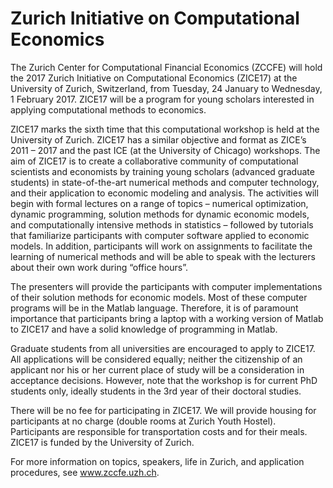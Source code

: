 # Zurich Initiative on Computational Economics

The Zurich Center for Computational Financial Economics (ZCCFE) will hold the 2017 Zurich Initiative on Computational Economics (ZICE17) at the University of Zurich, Switzerland, from Tuesday, 24 January to Wednesday, 1 February 2017. ZICE17 will be a program for young scholars interested in applying computational methods to economics.

ZICE17 marks the sixth time that this computational workshop is held at the University of Zurich. ZICE17 has a similar objective and format as ZICE’s 2011 – 2017 and the past ICE (at the University of Chicago) workshops. The aim of ZICE17 is to create a collaborative community of computational scientists and economists by training young scholars (advanced graduate students) in state-of-the-art numerical methods and computer technology, and their application to economic modeling and analysis. The activities will begin with formal lectures on a range of topics – numerical optimization, dynamic programming, solution methods for dynamic economic models, and computationally intensive methods in statistics – followed by tutorials that familiarize participants with computer software applied to economic models. In addition, participants will work on assignments to facilitate the learning of numerical methods and will be able to speak with the lecturers about their own work during “office hours”.

The presenters will provide the participants with computer implementations of their solution methods for economic models. Most of these computer programs will be in the Matlab language. Therefore, it is of paramount importance that participants bring a laptop with a working version of Matlab to ZICE17 and have a solid knowledge of programming in Matlab.

Graduate students from all universities are encouraged to apply to ZICE17. All applications will be considered equally; neither the citizenship of an applicant nor his or her current place of study will be a consideration in acceptance decisions. However, note that the workshop is for current PhD students only, ideally students in the 3rd year of their doctoral studies.

There will be no fee for participating in ZICE17. We will provide housing for participants at no charge (double rooms at Zurich Youth Hostel). Participants are responsible for transportation costs and for their meals. ZICE17 is funded by the University of Zurich.

For more information on topics, speakers, life in Zurich, and application procedures, see www.zccfe.uzh.ch.
